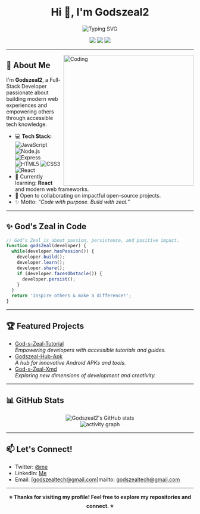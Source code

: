 <h1 align="center">Hi 👋, I'm Godszeal2</h1>
<p align="center">
  <img src="https://readme-typing-svg.demolab.com?font=Fira+Code&pause=1000&center=true&width=435&lines=Full-Stack+Developer;JavaScript+%7C+Node.js+%7C+Express+%7C+React;Bringing+Ideas+to+Life+with+Code" alt="Typing SVG" />
</p>

<p align="center">
  <a href="https://twitter.com/" target="_blank"><img src="https://img.shields.io/badge/Twitter-1DA1F2?style=flat-square&logo=twitter&logoColor=white"></a>
  <a href="https://linkedin.com/in/" target="_blank"><img src="https://img.shields.io/badge/LinkedIn-0077B5?style=flat-square&logo=linkedin&logoColor=white"></a>
  <a href="mailto:godszealtech@gmail.com" target="_blank"><img src="https://img.shields.io/badge/Email-D14836?style=flat-square&logo=gmail&logoColor=white"></a>
</p>

---

<img align="right" alt="Coding" width="350" src="https://media.giphy.com/media/qgQUggAC3Pfv687qPC/giphy.gif">

## 🚀 About Me

I'm **Godszeal2**, a Full-Stack Developer passionate about building modern web experiences and empowering others through accessible tech knowledge.

- 💻 **Tech Stack:**  
  ![JavaScript](https://img.shields.io/badge/-JavaScript-black?style=flat-square&logo=javascript) 
  ![Node.js](https://img.shields.io/badge/-Node.js-333?style=flat-square&logo=node.js) 
  ![Express](https://img.shields.io/badge/-Express.js-black?style=flat-square&logo=express) 
  ![HTML5](https://img.shields.io/badge/-HTML5-E34F26?style=flat-square&logo=html5&logoColor=white) 
  ![CSS3](https://img.shields.io/badge/-CSS3-1572B6?style=flat-square&logo=css3) 
  ![React](https://img.shields.io/badge/-React-61DAFB?style=flat-square&logo=react)
- 🌱 Currently learning: **React** and modern web frameworks.
- 🤝 Open to collaborating on impactful open-source projects.
- ✨ Motto: _“Code with purpose. Build with zeal.”_

---

## ✨ God's Zeal in Code

```javascript
// God’s Zeal is about passion, persistence, and positive impact.
function godsZeal(developer) {
  while(developer.hasPassion()) {
    developer.build();
    developer.learn();
    developer.share();
    if (developer.facesObstacle()) {
      developer.persist();
    }
  }
  return 'Inspire others & make a difference!';
}
```

---

## 🏆 Featured Projects

- [God-s-Zeal-Tutorial](https://github.com/Godszeal2/God-s-Zeal-Tutorial)  
  _Empowering developers with accessible tutorials and guides._
- [Godszeal-Hub-Apk](https://github.com/Godszeal2/Godszeal-Hub-Apk)  
  _A hub for innovative Android APKs and tools._
- [God-s-Zeal-Xmd](https://github.com/Godszeal2/God-s-Zeal-Xmd)  
  _Exploring new dimensions of development and creativity._

---

## 📊 GitHub Stats

<p align="center">
  <img src="https://github-readme-stats.vercel.app/api?username=Godszeal2&show_icons=true&theme=radical" alt="Godszeal2's GitHub stats"/>
  <br/>
  <img src="https://github-readme-activity-graph.vercel.app/graph?username=Godszeal2&theme=react-dark" alt="activity graph"/>
</p>

---

## 📫 Let's Connect!

- Twitter: [@me](https://twitter.com/your_twitter)
- LinkedIn: [Me](https://linkedin.com/in/)
- Email: [godszealtech@gmail.com]mailto: godszealtech@gmail.com
---

<p align="center">
  <b>⭐️ Thanks for visiting my profile! Feel free to explore my repositories and connect. ⭐️</b>
</p>

